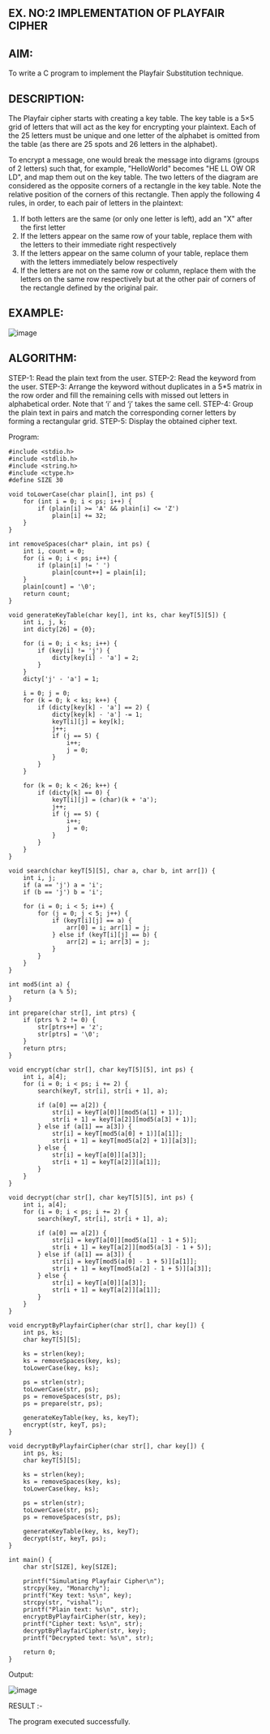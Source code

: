 ## EX. NO:2 IMPLEMENTATION OF PLAYFAIR CIPHER

 

## AIM:
 

 

To write a C program to implement the Playfair Substitution technique.

## DESCRIPTION:

The Playfair cipher starts with creating a key table. The key table is a 5×5 grid of letters that will act as the key for encrypting your plaintext. Each of the 25 letters must be unique and one letter of the alphabet is omitted from the table (as there are 25 spots and 26 letters in the alphabet).

To encrypt a message, one would break the message into digrams (groups of 2 letters) such that, for example, "HelloWorld" becomes "HE LL OW OR LD", and map them out on the key table. The two letters of the diagram are considered as the opposite corners of a rectangle in the key table. Note the relative position of the corners of this rectangle. Then apply the following 4 rules, in order, to each pair of letters in the plaintext:
1.	If both letters are the same (or only one letter is left), add an "X" after the first letter
2.	If the letters appear on the same row of your table, replace them with the letters to their immediate right respectively
3.	If the letters appear on the same column of your table, replace them with the letters immediately below respectively
4.	If the letters are not on the same row or column, replace them with the letters on the same row respectively but at the other pair of corners of the rectangle defined by the original pair.
## EXAMPLE:
![image](https://github.com/Hemamanigandan/EX-NO-2-/assets/149653568/e6858d4f-b122-42ba-acdb-db18ec2e9675)

 

## ALGORITHM:

STEP-1: Read the plain text from the user.
STEP-2: Read the keyword from the user.
STEP-3: Arrange the keyword without duplicates in a 5*5 matrix in the row order and fill the remaining cells with missed out letters in alphabetical order. Note that ‘i’ and ‘j’ takes the same cell.
STEP-4: Group the plain text in pairs and match the corresponding corner letters by forming a rectangular grid.
STEP-5: Display the obtained cipher text.




Program:
```
#include <stdio.h>
#include <stdlib.h>
#include <string.h>
#include <ctype.h>
#define SIZE 30

void toLowerCase(char plain[], int ps) {
    for (int i = 0; i < ps; i++) {
        if (plain[i] >= 'A' && plain[i] <= 'Z')
            plain[i] += 32;
    }
}

int removeSpaces(char* plain, int ps) {
    int i, count = 0;
    for (i = 0; i < ps; i++) {
        if (plain[i] != ' ')
            plain[count++] = plain[i];
    }
    plain[count] = '\0';
    return count;
}

void generateKeyTable(char key[], int ks, char keyT[5][5]) {
    int i, j, k;
    int dicty[26] = {0};

    for (i = 0; i < ks; i++) {
        if (key[i] != 'j') {
            dicty[key[i] - 'a'] = 2;
        }
    }
    dicty['j' - 'a'] = 1;

    i = 0; j = 0;
    for (k = 0; k < ks; k++) {
        if (dicty[key[k] - 'a'] == 2) {
            dicty[key[k] - 'a'] -= 1;
            keyT[i][j] = key[k];
            j++;
            if (j == 5) {
                i++;
                j = 0;
            }
        }
    }

    for (k = 0; k < 26; k++) {
        if (dicty[k] == 0) {
            keyT[i][j] = (char)(k + 'a');
            j++;
            if (j == 5) {
                i++;
                j = 0;
            }
        }
    }
}

void search(char keyT[5][5], char a, char b, int arr[]) {
    int i, j;
    if (a == 'j') a = 'i';
    if (b == 'j') b = 'i';

    for (i = 0; i < 5; i++) {
        for (j = 0; j < 5; j++) {
            if (keyT[i][j] == a) {
                arr[0] = i; arr[1] = j;
            } else if (keyT[i][j] == b) {
                arr[2] = i; arr[3] = j;
            }
        }
    }
}

int mod5(int a) {
    return (a % 5);
}

int prepare(char str[], int ptrs) {
    if (ptrs % 2 != 0) {
        str[ptrs++] = 'z';
        str[ptrs] = '\0';
    }
    return ptrs;
}

void encrypt(char str[], char keyT[5][5], int ps) {
    int i, a[4];
    for (i = 0; i < ps; i += 2) {
        search(keyT, str[i], str[i + 1], a);

        if (a[0] == a[2]) {
            str[i] = keyT[a[0]][mod5(a[1] + 1)];
            str[i + 1] = keyT[a[2]][mod5(a[3] + 1)];
        } else if (a[1] == a[3]) {
            str[i] = keyT[mod5(a[0] + 1)][a[1]];
            str[i + 1] = keyT[mod5(a[2] + 1)][a[3]];
        } else {
            str[i] = keyT[a[0]][a[3]];
            str[i + 1] = keyT[a[2]][a[1]];
        }
    }
}

void decrypt(char str[], char keyT[5][5], int ps) {
    int i, a[4];
    for (i = 0; i < ps; i += 2) {
        search(keyT, str[i], str[i + 1], a);

        if (a[0] == a[2]) {
            str[i] = keyT[a[0]][mod5(a[1] - 1 + 5)];
            str[i + 1] = keyT[a[2]][mod5(a[3] - 1 + 5)];
        } else if (a[1] == a[3]) {
            str[i] = keyT[mod5(a[0] - 1 + 5)][a[1]];
            str[i + 1] = keyT[mod5(a[2] - 1 + 5)][a[3]];
        } else {
            str[i] = keyT[a[0]][a[3]];
            str[i + 1] = keyT[a[2]][a[1]];
        }
    }
}

void encryptByPlayfairCipher(char str[], char key[]) {
    int ps, ks;
    char keyT[5][5];

    ks = strlen(key);
    ks = removeSpaces(key, ks);
    toLowerCase(key, ks);

    ps = strlen(str);
    toLowerCase(str, ps);
    ps = removeSpaces(str, ps);
    ps = prepare(str, ps);

    generateKeyTable(key, ks, keyT);
    encrypt(str, keyT, ps);
}

void decryptByPlayfairCipher(char str[], char key[]) {
    int ps, ks;
    char keyT[5][5];

    ks = strlen(key);
    ks = removeSpaces(key, ks);
    toLowerCase(key, ks);

    ps = strlen(str);
    toLowerCase(str, ps);
    ps = removeSpaces(str, ps);

    generateKeyTable(key, ks, keyT);
    decrypt(str, keyT, ps);
}

int main() {
    char str[SIZE], key[SIZE];

    printf("Simulating Playfair Cipher\n");
    strcpy(key, "Monarchy");
    printf("Key text: %s\n", key);
    strcpy(str, "vishal");
    printf("Plain text: %s\n", str);
    encryptByPlayfairCipher(str, key);
    printf("Cipher text: %s\n", str);
    decryptByPlayfairCipher(str, key);
    printf("Decrypted text: %s\n", str);

    return 0;
}
```




Output:

![image](https://github.com/user-attachments/assets/4b789bbe-6706-4105-99c9-a42626ee744c)

RESULT :-

The program executed successfully.
